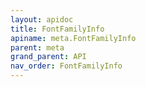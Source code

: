 ```yaml
---
layout: apidoc
title: FontFamilyInfo
apiname: meta.FontFamilyInfo
parent: meta
grand_parent: API
nav_order: FontFamilyInfo
---
```

